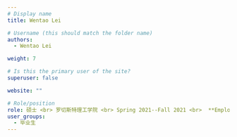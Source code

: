 ```yaml
---
# Display name
title: Wentao Lei

# Username (this should match the folder name)
authors:
  - Wentao Lei

weight: 7

# Is this the primary user of the site?
superuser: false

website: ""

# Role/position
role: 硕士 <br> 罗切斯特理工学院 <br> Spring 2021--Fall 2021 <br>  **Employment** -- Meituan <br> **Position** -- UX Researcher/Designer
user_groups:
  - 毕业生
---
```


